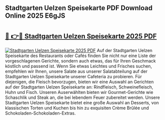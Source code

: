 ## Stadtgarten Uelzen Speisekarte PDF Download Online 2025 E6gJS

# <h2><a href="http://gc6do7.nevu.top/?p=Stadtgarten+Uelzen+Speisekarte">🔗 👉🔴 Stadtgarten Uelzen Speisekarte 2025 PDF</a></h2>

[![Stadtgarten Uelzen Speisekarte 2025 PDF](https://i.imgur.com/dBaPXMq.png)](http://gc6do7.nevu.top/?p=Stadtgarten+Uelzen+Speisekarte)
Auf der Stadtgarten Uelzen Speisekarte des Restaurants oder Cafés finden Sie nicht nur eine Liste der vorgeschlagenen Gerichte, sondern auch etwas, das für Ihren Geschmack köstlich und passend ist. Wenn Sie etwas Leichtes und Frisches suchen, empfehlen wir Ihnen, unsere Salate aus unserer Salatabteilung auf der Stadtgarten Uelzen Speisekarte unserer Cafeteria zu probieren. Für diejenigen, die Fleisch bevorzugen, bieten wir eine Auswahl an Gerichten auf der Stadtgarten Uelzen Speisekarte an: Rindfleisch, Schweinefleisch, Huhn und Fisch. Unseren Auserwählten bieten wir Gourmet-Gerichte wie Schaschlik und Steak an, die bei lebendem Feuer zubereitet werden. Unsere Stadtgarten Uelzen Speisekarte bietet eine große Auswahl an Desserts, von klassischen Torten und Kuchen bis hin zu exquisiten Crème Brûlée und Schokoladen-Schokoladen-Extras.
